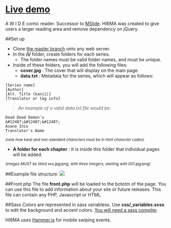 # <a href="http://m3ow.moe">Live demo</a>

A W I D E comic reader. Successor to <a href="/bersLucas/MSlide">MSlide</a>.
HI6MA was created to give users a larger reading area and remove dependency on jQuery.

##Set up
* Clone [the master branch](https://github.com/bersLucas/HI6MA/archive/master.zip) onto any web server.
* In the **/i/** folder, create folders for each series.
  * The folder names must be valid folder names, and must be unique.
* Inside of these folders, you will add the following files:
  * **cover.jpg** : The cover that will display on the main page.
  * **data.txt** : Metadata for the series, which will appear as follows:
```
[Series name]
[Author]
[Alt. Title (kanji)]
[Translator or tag info]
```
> *An example of a valid data.txt file would be*:

```
Dead Dead Demon's
&#12487;&#12487;&#12487;
Asano Inio
Translator's Name
```
<sub>*(note how kanji and non-standard charecters must be in html charecter codes)*</sub>
  * **A folder for each chapter** : It is inside this folder that individual pages will be added.

<sub>*(images MUST be titled xxx.jpg/png, with three integers, starting with 001.jpg/png)*</sub>

##Example file structure:
<img src="https://cloud.githubusercontent.com/assets/3892772/19536607/aba5b538-961a-11e6-901b-a7ba8085b9af.png"/>

##Front.php
The file **front.php** will be loaded to the bototm of the page. You can use this file to add information about your site or future releases. This file can contain any PHP, Javascript or HTML.

##Sass
Colors are represented in sass variabless. Use **css/_variables.scss** to edit the background and accent colors. <a href="http://sass-lang.com/">You will need a sass compiler</a>.

HI6MA uses <a href="http://hammerjs.github.io/">Hammer.js</a> for mobile swiping events.
